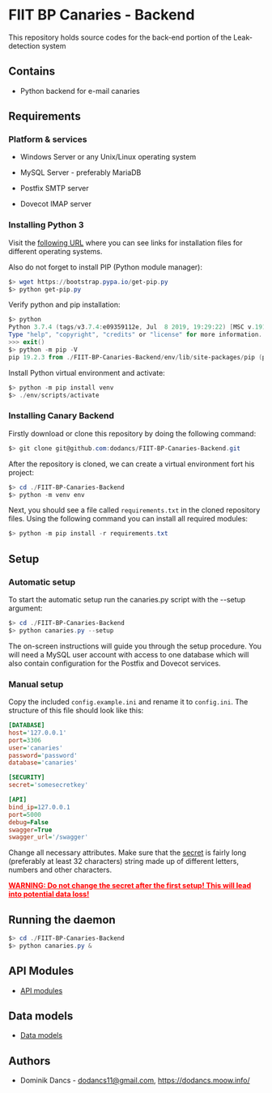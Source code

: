 # FIIT BP Canaries - Backend

This repository holds source codes for the back-end portion of the Leak-detection system



## Contains

- Python backend for e-mail canaries



## Requirements

### Platform & services

- Windows Server or any Unix/Linux operating system

- MySQL Server - preferably MariaDB
- Postfix SMTP server
- Dovecot IMAP server



### Installing Python 3

Visit the [following URL]( https://www.python.org/downloads/ ) where you can see links for installation files for different operating systems.

Also do not forget to install PIP (Python module manager):

```powershell
$> wget https://bootstrap.pypa.io/get-pip.py
$> python get-pip.py
```

Verify python and pip installation:

```powershell
$> python
Python 3.7.4 (tags/v3.7.4:e09359112e, Jul  8 2019, 19:29:22) [MSC v.1916 32 bit (Intel)] on win32
Type "help", "copyright", "credits" or "license" for more information.
>>> exit()
$> python -m pip -V
pip 19.2.3 from ./FIIT-BP-Canaries-Backend/env/lib/site-packages/pip (python 3.7)
```

Install Python virtual environment and activate:

```powershell
$> python -m pip install venv
$> ./env/scripts/activate
```



### Installing Canary Backend

Firstly download or clone this repository by doing the following command:

```powershell
$> git clone git@github.com:dodancs/FIIT-BP-Canaries-Backend.git
```

After the repository is cloned, we can create a virtual environment fort his project:

```powershell
$> cd ./FIIT-BP-Canaries-Backend
$> python -m venv env
```

Next, you should see a file called `requirements.txt` in the cloned repository files. Using the following command you can install all required modules:

```powershell
$> python -m pip install -r requirements.txt
```



## Setup

### Automatic setup

To start the automatic setup run the canaries.py script with the --setup argument:

```powershell
$> cd ./FIIT-BP-Canaries-Backend
$> python canaries.py --setup
```



The on-screen instructions will guide you through the setup procedure. You will need a MySQL user account with access to one database which will also contain configuration for the Postfix and Dovecot services.



### Manual setup

Copy the included `config.example.ini` and rename it to `config.ini`. The structure of this file should look like this:

```ini
[DATABASE]
host='127.0.0.1'
port=3306
user='canaries'
password='password'
database='canaries'

[SECURITY]
secret='somesecretkey'

[API]
bind_ip=127.0.0.1
port=5000
debug=False
swagger=True
swagger_url='/swagger'
```

Change all necessary attributes. Make sure that the <u>secret</u> is fairly long (preferably at least 32 characters) string made up of different letters, numbers and other characters.

**<font color="red"><u>WARNING: Do not change the secret after the first setup! This will lead into potential data loss!</u></font>**



## Running the daemon

```powershell
$> cd ./FIIT-BP-Canaries-Backend
$> python canaries.py &
```



## API Modules

- [API modules](API_modules.md)



##  Data models

- [Data models](models/)



## Authors

- Dominik Dancs - dodancs11@gmail.com, https://dodancs.moow.info/